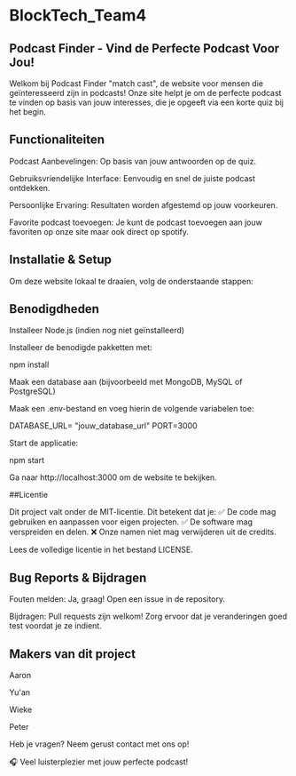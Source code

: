 # BlockTech_Team4

## Podcast Finder - Vind de Perfecte Podcast Voor Jou!

Welkom bij Podcast Finder "match cast", de website voor mensen die geïnteresseerd zijn in podcasts! Onze site helpt je om de perfecte podcast te vinden op basis van jouw interesses, die je opgeeft via een korte quiz bij het begin.

## Functionaliteiten

Podcast Aanbevelingen: Op basis van jouw antwoorden op de quiz.

Gebruiksvriendelijke Interface: Eenvoudig en snel de juiste podcast ontdekken.

Persoonlijke Ervaring: Resultaten worden afgestemd op jouw voorkeuren.

Favorite podcast toevoegen: Je kunt de podcast toevoegen aan jouw favoriten op onze site maar ook direct op spotify.

## Installatie & Setup

Om deze website lokaal te draaien, volg de onderstaande stappen:

## Benodigdheden

Installeer Node.js (indien nog niet geïnstalleerd)

Installeer de benodigde pakketten met:

npm install

Maak een database aan (bijvoorbeeld met MongoDB, MySQL of PostgreSQL)

Maak een .env-bestand en voeg hierin de volgende variabelen toe:

DATABASE_URL= "jouw_database_url"
PORT=3000

Start de applicatie:

npm start

Ga naar http://localhost:3000 om de website te bekijken.

##Licentie

Dit project valt onder de MIT-licentie. Dit betekent dat je:
✅ De code mag gebruiken en aanpassen voor eigen projecten.
✅ De software mag verspreiden en delen.
❌ Onze namen niet mag verwijderen uit de credits.

Lees de volledige licentie in het bestand LICENSE.

## Bug Reports & Bijdragen

Fouten melden: Ja, graag! Open een issue in de repository.

Bijdragen: Pull requests zijn welkom! Zorg ervoor dat je veranderingen goed test voordat je ze indient.

## Makers van dit project

Aaron 

Yu'an

Wieke

Peter

Heb je vragen? Neem gerust contact met ons op!

🎧 Veel luisterplezier met jouw perfecte podcast!


